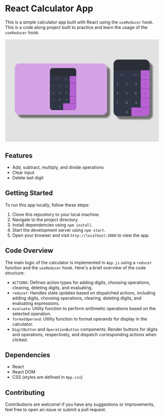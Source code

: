 # React Calculator App

This is a simple calculator app built with React using the `useReducer` hook.
This is a code along project built to practice and learn the usage of the `useReducer` hook.

![Demo image](./src/assets/calculaor-big-demo.png)

## Features

- Add, subtract, multiply, and divide operations
- Clear input
- Delete last digit

## Getting Started

To run this app locally, follow these steps:

1. Clone this repository to your local machine.
2. Navigate to the project directory.
3. Install dependencies using `npm install`.
4. Start the development server using `npm start`.
5. Open your browser and visit `http://localhost:3000` to view the app.

## Code Overview

The main logic of the calculator is implemented in `App.js` using a `reducer` function and the `useReducer` hook. Here's a brief overview of the code structure:

- `ACTIONS`: Defines action types for adding digits, choosing operations, clearing, deleting digits, and evaluating.
- `reducer`: Handles state updates based on dispatched actions, including adding digits, choosing operations, clearing, deleting digits, and evaluating expressions.
- `evaluate`: Utility function to perform arithmetic operations based on the selected operation.
- `formatOperand`: Utility function to format operands for display in the calculator.
- `DigitButton` and `OperationButton` components: Render buttons for digits and operations, respectively, and dispatch corresponding actions when clicked.

## Dependencies

- React
- React DOM
- CSS (styles are defined in `App.css`)

## Contributing

Contributions are welcome! If you have any suggestions or improvements, feel free to open an issue or submit a pull request.
